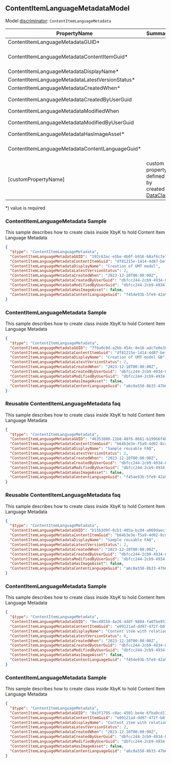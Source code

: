 <!-- generated file with tool "Kentico.Xperience.UMT.DocUtils" - edited through template "UmtModel.cshtml" -->
## ContentItemLanguageMetadataModel
Model [discriminator](../UmtModel.md#discriminator): `ContentItemLanguageMetadata`

|PropertyName|Summary|.NET Type|Notes|
|---|---|---|---|
|ContentItemLanguageMetadataGUID\*||System.Guid?|[UniqueId](../UmtModel.md#UniqueId)|
|ContentItemLanguageMetadataContentItemGuid\*||System.Guid?|Reference to [ContentItemInfo](../References.md#ContentItemInfo) on property ContentItemLanguageMetaDataContentItemID **required**|
|ContentItemLanguageMetadataDisplayName\*||string?||
|ContentItemLanguageMetadataLatestVersionStatus\*||CMS.ContentEngine.VersionStatus?||
|ContentItemLanguageMetadataCreatedWhen\*||System.DateTime?||
|ContentItemLanguageMetadataCreatedByUserGuid||System.Guid?|Reference to [UserInfo](../References.md#UserInfo) on property ContentItemLanguageMetadataCreatedByUserID|
|ContentItemLanguageMetadataModifiedWhen||System.DateTime?||
|ContentItemLanguageMetadataModifiedByUserGuid||System.Guid?|Reference to [UserInfo](../References.md#UserInfo) on property ContentItemLanguageMetadataModifiedByUserID|
|ContentItemLanguageMetadataHasImageAsset\*||bool?||
|ContentItemLanguageMetadataContentLanguageGuid\*||System.Guid?|Reference to [ContentLanguageInfo](../References.md#ContentLanguageInfo) on property ContentItemLanguageMetadataContentLanguageID **required**|
|[customPropertyName]|custom property defined by created [DataClass](./DataClassModel.md)|.NET type defined by data class field||

<p>*) value is required</p>


### ContentItemLanguageMetadata Sample
This sample describes how to create class inside XbyK to hold Content Item Language Metadata
```json
{
  "$type": "ContentItemLanguageMetadata",
  "ContentItemLanguageMetadataGUID": "192c63ac-e5be-4b0f-b916-b8af6c7e79a9",
  "ContentItemLanguageMetadataContentItemGuid": "df81215e-1414-4d87-befd-ae123f4e5653",
  "ContentItemLanguageMetadataDisplayName": "Creation of UMT model",
  "ContentItemLanguageMetadataLatestVersionStatus": 2,
  "ContentItemLanguageMetadataCreatedWhen": "2023-12-10T00:00:00Z",
  "ContentItemLanguageMetadataCreatedByUserGuid": "dbfcc244-2cb9-4934-857f-9d75404c1553",
  "ContentItemLanguageMetadataModifiedByUserGuid": "dbfcc244-2cb9-4934-857f-9d75404c1553",
  "ContentItemLanguageMetadataHasImageAsset": false,
  "ContentItemLanguageMetadataContentLanguageGuid": "f454e93b-5fe9-42a9-b1af-b572234ed9c4"
}
```

### ContentItemLanguageMetadata Sample
This sample describes how to create class inside XbyK to hold Content Item Language Metadata
```json
{
  "$type": "ContentItemLanguageMetadata",
  "ContentItemLanguageMetadataGUID": "7f6a0c0d-a2bb-454c-8e16-adcfe0e38d17",
  "ContentItemLanguageMetadataContentItemGuid": "df81215e-1414-4d87-befd-ae123f4e5653",
  "ContentItemLanguageMetadataDisplayName": "Creation of UMT model GB",
  "ContentItemLanguageMetadataLatestVersionStatus": 2,
  "ContentItemLanguageMetadataCreatedWhen": "2023-12-10T00:00:00Z",
  "ContentItemLanguageMetadataCreatedByUserGuid": "dbfcc244-2cb9-4934-857f-9d75404c1553",
  "ContentItemLanguageMetadataModifiedByUserGuid": "dbfcc244-2cb9-4934-857f-9d75404c1553",
  "ContentItemLanguageMetadataHasImageAsset": false,
  "ContentItemLanguageMetadataContentLanguageGuid": "a6c0a558-8b33-47b6-87a8-491b437c9923"
}
```

### Reusable ContentItemLanguageMetadata faq
This sample describes how to create class inside XbyK to hold Content Item Language Metadata
```json
{
  "$type": "ContentItemLanguageMetadata",
  "ContentItemLanguageMetadataGUID": "46353800-21b8-48f6-8681-b19966f4b6eb",
  "ContentItemLanguageMetadataContentItemGuid": "b64b3e3e-f5a9-4d02-8cdb-6d81805c0fee",
  "ContentItemLanguageMetadataDisplayName": "Sample reusable FAQ",
  "ContentItemLanguageMetadataLatestVersionStatus": 2,
  "ContentItemLanguageMetadataCreatedWhen": "2023-12-10T00:00:00Z",
  "ContentItemLanguageMetadataCreatedByUserGuid": "dbfcc244-2cb9-4934-857f-9d75404c1553",
  "ContentItemLanguageMetadataModifiedByUserGuid": "dbfcc244-2cb9-4934-857f-9d75404c1553",
  "ContentItemLanguageMetadataHasImageAsset": false,
  "ContentItemLanguageMetadataContentLanguageGuid": "f454e93b-5fe9-42a9-b1af-b572234ed9c4"
}
```

### Reusable ContentItemLanguageMetadata faq
This sample describes how to create class inside XbyK to hold Content Item Language Metadata
```json
{
  "$type": "ContentItemLanguageMetadata",
  "ContentItemLanguageMetadataGUID": "b15b3d9f-0cb1-405a-bc04-a069daecf72d",
  "ContentItemLanguageMetadataContentItemGuid": "b64b3e3e-f5a9-4d02-8cdb-6d81805c0fee",
  "ContentItemLanguageMetadataDisplayName": "Sample reusable FAQ",
  "ContentItemLanguageMetadataLatestVersionStatus": 2,
  "ContentItemLanguageMetadataCreatedWhen": "2023-12-10T00:00:00Z",
  "ContentItemLanguageMetadataCreatedByUserGuid": "dbfcc244-2cb9-4934-857f-9d75404c1553",
  "ContentItemLanguageMetadataModifiedByUserGuid": "dbfcc244-2cb9-4934-857f-9d75404c1553",
  "ContentItemLanguageMetadataHasImageAsset": false,
  "ContentItemLanguageMetadataContentLanguageGuid": "a6c0a558-8b33-47b6-87a8-491b437c9923"
}
```

### ContentItemLanguageMetadata Sample
This sample describes how to create class inside XbyK to hold Content Item Language Metadata
```json
{
  "$type": "ContentItemLanguageMetadata",
  "ContentItemLanguageMetadataGUID": "9ec48558-4e26-4ddf-9804-fa0fbe95142d",
  "ContentItemLanguageMetadataContentItemGuid": "e09121ad-dd97-472f-b8f6-85fe5428ed6a",
  "ContentItemLanguageMetadataDisplayName": "Content item with relations",
  "ContentItemLanguageMetadataLatestVersionStatus": 0,
  "ContentItemLanguageMetadataCreatedWhen": "2023-12-10T00:00:00Z",
  "ContentItemLanguageMetadataCreatedByUserGuid": "dbfcc244-2cb9-4934-857f-9d75404c1553",
  "ContentItemLanguageMetadataModifiedByUserGuid": "dbfcc244-2cb9-4934-857f-9d75404c1553",
  "ContentItemLanguageMetadataHasImageAsset": false,
  "ContentItemLanguageMetadataContentLanguageGuid": "f454e93b-5fe9-42a9-b1af-b572234ed9c4"
}
```

### ContentItemLanguageMetadata Sample
This sample describes how to create class inside XbyK to hold Content Item Language Metadata
```json
{
  "$type": "ContentItemLanguageMetadata",
  "ContentItemLanguageMetadataGUID": "8a3f1795-c0ac-4501-be4e-6fba0cd11654",
  "ContentItemLanguageMetadataContentItemGuid": "e09121ad-dd97-472f-b8f6-85fe5428ed6a",
  "ContentItemLanguageMetadataDisplayName": "Content item with relations en-GB",
  "ContentItemLanguageMetadataLatestVersionStatus": 2,
  "ContentItemLanguageMetadataCreatedWhen": "2023-12-10T00:00:00Z",
  "ContentItemLanguageMetadataCreatedByUserGuid": "dbfcc244-2cb9-4934-857f-9d75404c1553",
  "ContentItemLanguageMetadataModifiedByUserGuid": "dbfcc244-2cb9-4934-857f-9d75404c1553",
  "ContentItemLanguageMetadataHasImageAsset": false,
  "ContentItemLanguageMetadataContentLanguageGuid": "a6c0a558-8b33-47b6-87a8-491b437c9923"
}
```
